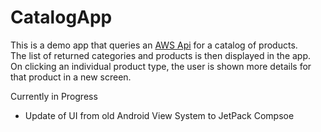 # CatalogApp

This is a demo app that queries an [AWS Api](http://mobcategories.s3-website-eu-west-1.amazonaws.com/) for a catalog of products.<br/>
The list of returned categories and products is then displayed in the app.<br/>
On clicking an individual product type, the user is shown more details for that product in a new screen.<br/>


Currently in Progress
- Update of UI from old Android View System to JetPack Compsoe
